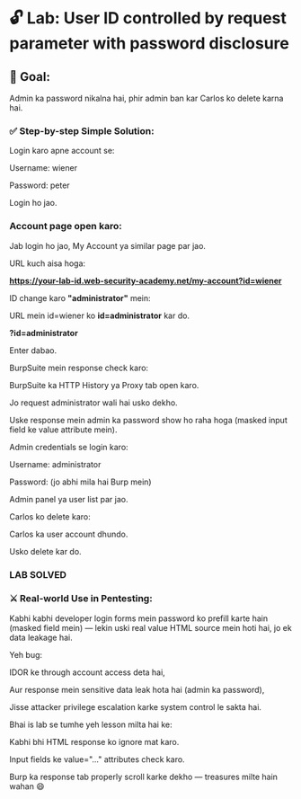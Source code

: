 # 🔓 Lab: User ID controlled by request parameter with password disclosure

## 🎯 Goal:
Admin ka password nikalna hai, phir admin ban kar Carlos ko delete karna hai.

### ✅ Step-by-step Simple Solution:

Login karo apne account se:

Username: wiener

Password: peter

Login ho jao.

### Account page open karo:

Jab login ho jao, My Account ya similar page par jao.

URL kuch aisa hoga:

**https://your-lab-id.web-security-academy.net/my-account?id=wiener**

ID change karo **"administrator"** mein:

URL mein id=wiener ko **id=administrator** kar do.

**?id=administrator**

Enter dabao.

BurpSuite mein response check karo:

BurpSuite ka HTTP History ya Proxy tab open karo.

Jo request administrator wali hai usko dekho.

Uske response mein admin ka password show ho raha hoga (masked input field ke value attribute mein).

Admin credentials se login karo:

Username: administrator

Password: (jo abhi mila hai Burp mein)

Admin panel ya user list par jao.

Carlos ko delete karo:

Carlos ka user account dhundo.

Usko delete kar do.

### LAB SOLVED

### ⚔️ Real-world Use in Pentesting:
Kabhi kabhi developer login forms mein password ko prefill karte hain (masked field mein) — lekin uski real value HTML source mein hoti hai, jo ek data leakage hai.

Yeh bug:

IDOR ke through account access deta hai,

Aur response mein sensitive data leak hota hai (admin ka password),

Jisse attacker privilege escalation karke system control le sakta hai.

Bhai is lab se tumhe yeh lesson milta hai ke:

Kabhi bhi HTML response ko ignore mat karo.

Input fields ke value="..." attributes check karo.

Burp ka response tab properly scroll karke dekho — treasures milte hain wahan 😄
